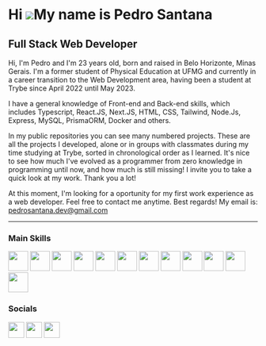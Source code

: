 Hi ![](https://user-images.githubusercontent.com/18350557/176309783-0785949b-9127-417c-8b55-ab5a4333674e.gif)My name is Pedro Santana
=====================================================================================================================================

Full Stack Web Developer
--------------------------------

Hi, I'm Pedro and I'm 23 years old, born and raised in Belo Horizonte, Minas Gerais. I'm a former student of Physical Education at UFMG and currently in a career transition to the Web Development area, having been a student at Trybe since April 2022 until May 2023.

I have a general knowledge of Front-end and Back-end skills, which includes Typescript, React.JS, Next.JS, HTML, CSS, Tailwind, Node.Js, Express, MySQL, PrismaORM, Docker and others.

In my public repositories you can see many numbered projects. These are all the projects I developed, alone or in groups with classmates during my time studying at Trybe, sorted in chronological order as I learned. It's nice to see how much I've evolved as a programmer from zero knowledge in programming until now, and how much is still missing! I invite you to take a quick look at my work. Thank you a lot!

At this moment, I'm looking for a oportunity for my first work experience as a web developer. Feel free to contact me anytime. Best regards!
My email is: pedrosantana.dev@gmail.com

----------------
### Main Skills

<p align="left">
<img src="https://cdn.jsdelivr.net/gh/devicons/devicon/icons/javascript/javascript-original.svg" width="40px"/>
<img src="https://cdn.jsdelivr.net/gh/devicons/devicon/icons/typescript/typescript-original.svg" width="40px"/>
<img src="https://cdn.jsdelivr.net/gh/devicons/devicon/icons/react/react-original-wordmark.svg" width="40px" />
<img src="https://cdn.jsdelivr.net/gh/devicons/devicon/icons/html5/html5-original-wordmark.svg" width="40px" />        
<img src="https://cdn.jsdelivr.net/gh/devicons/devicon/icons/css3/css3-original-wordmark.svg" width="40px" />
<img src="https://cdn.jsdelivr.net/gh/devicons/devicon/icons/nodejs/nodejs-original.svg" width="40px"/>
<img src="https://cdn.jsdelivr.net/gh/devicons/devicon/icons/express/express-original.svg" width="40px"/>
<img src="https://cdn.jsdelivr.net/gh/devicons/devicon/icons/mysql/mysql-original.svg" width="40px"/>
<img src="https://cdn.jsdelivr.net/gh/devicons/devicon/icons/prisma/prisma-original.svg" width="40px"/>
<img src="https://cdn.jsdelivr.net/gh/devicons/devicon/icons/docker/docker-original.svg" width="40px"/>
<img src="https://cdn.jsdelivr.net/gh/devicons/devicon/icons/jest/jest-plain.svg" width="40px" />
<img src="https://cdn.jsdelivr.net/gh/devicons/devicon/icons/photoshop/photoshop-plain.svg" width="40px" />
</p>
          

          
### Socials
                                  
<p align="left">                       
<a href="https://www.github.com/santanap2" target="_blank" rel="noreferrer"><img src="https://raw.githubusercontent.com/danielcranney/readme-generator/main/public/icons/socials/github.svg" width="32" height="32" /></a>     <a href="http://www.instagram.com/santanap2" target="_blank" rel="noreferrer"><img src="https://raw.githubusercontent.com/danielcranney/readme-generator/main/public/icons/socials/instagram.svg" width="32" height="32" /></a>     <a href="https://www.linkedin.com/in/pedro-santana-dev/" target="_blank" rel="noreferrer"><img src="https://raw.githubusercontent.com/danielcranney/readme-generator/main/public/icons/socials/linkedin.svg" width="32" height="32" /></a>
